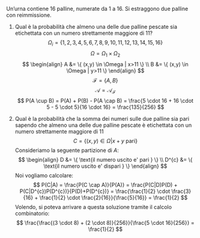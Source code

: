 Un’urna contiene 16 palline, numerate da 1 a 16. Si estraggono due palline con reimmissione.
1) Qual è la probabilità che almeno una delle due palline pescate sia etichettata con un numero strettamente maggiore di 11?
$$
\Omega_{i} = \{ 1,2,3,4,5,6,7,8,9,10,11,12,13,14,15,16 \}
$$
$$
\Omega = \Omega_{1} \times \Omega_{2}
$$
$$
\begin{align}
A &= \{ (x,y) \in \Omega | x>11 \} \\
B &= \{ (x,y) \in \Omega | y>11 \}
\end{align}
$$
$$
\mathcal{F} = \{ A, B \}
$$
$$
\mathcal{A} = \mathcal{A}_{\mathcal{F}}
$$
$$
P(A \cup B) = P(A) + P(B) - P(A \cap B) = \frac{5 \cdot 16 + 16 \cdot 5 - 5 \cdot 5}{16 \cdot 16} = \frac{135}{256}
$$

2) Qual è la probabilità che la somma dei numeri sulle due palline sia pari sapendo che almeno una delle due palline pescate è etichettata con un numero strettamente maggiore di 11
$$
C = \{ (x,y) \in \Omega | x + y \text{ pari} \}
$$
Consideriamo la seguente partizione di $A$:
$$
\begin{align}
D &= \{ \text{il numero uscito e' pari } \} \\
D^{c} &= \{ \text{il numero uscito e' dispari } \}
\end{align}
$$
Noi vogliamo calcolare:
$$
P(C|A) = \frac{P(C \cap A)}{P(A)} = \frac{P(C|D)P(D) + P(C|D^{c})P(D^{c})}{P(D)+P(D^{c})} = \frac{\frac{1}{2} \cdot \frac{3}{16} + \frac{1}{2} \cdot \frac{2}{16}}{\frac{5}{16}} = \frac{1}{2}
$$
Volendo, si poteva arrivare a questa soluzione tramite il calcolo combinatorio:
$$
\frac{\frac{(3 \cdot 8) + (2 \cdot 8)}{256}}{\frac{5 \cdot 16}{256}} = \frac{1}{2}
$$